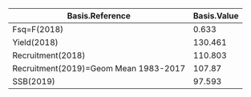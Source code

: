 |Basis.Reference|Basis.Value|
|---|---|
|Fsq=F(2018)|0.633|
|Yield(2018)|130.461|
|Recruitment(2018)|110.803|
|Recruitment(2019)=Geom Mean 1983-2017|107.87|
|SSB(2019)|97.593|
